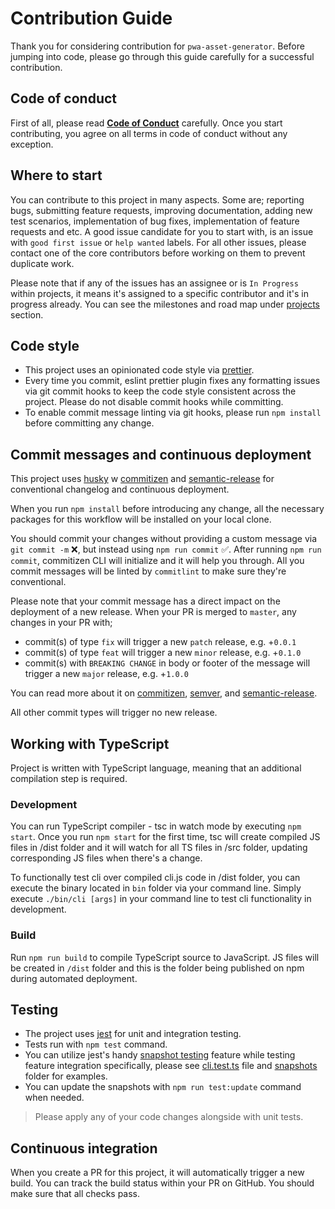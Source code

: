 # Contribution Guide

Thank you for considering contribution for `pwa-asset-generator`. Before jumping into code, please go through this guide carefully for a successful contribution.

## Code of conduct

First of all, please read [__Code of Conduct__](https://github.com/onderceylan/pwa-asset-generator/blob/master/CODE_OF_CONDUCT.md) carefully. Once you start contributing, you agree on all terms in code of conduct without any exception.

## Where to start

You can contribute to this project in many aspects. Some are; reporting bugs, submitting feature requests, improving documentation, adding new test scenarios, implementation of bug fixes, implementation of feature requests and etc. A good issue candidate for you to start with, is an issue with `good first issue` or `help wanted` labels. For all other issues, please contact one of the core contributors before working on them to prevent duplicate work.

Please note that if any of the issues has an assignee or is `In Progress` within projects, it means it's assigned to a specific contributor and it's in progress already. You can see the milestones and road map under [projects](https://github.com/onderceylan/pwa-asset-generator/projects) section.

## Code style

* This project uses an opinionated code style via [prettier](https://github.com/prettier/prettier).
* Every time you commit, eslint prettier plugin fixes any formatting issues via git commit hooks to keep the code style consistent across the project. Please do not disable commit hooks while committing.
* To enable commit message linting via git hooks, please run `npm install` before committing any change.

## Commit messages and continuous deployment

This project uses [husky](https://github.com/typicode/husky) w [commitizen](https://github.com/commitizen/cz-cli) and [semantic-release](https://github.com/semantic-release/semantic-release) for conventional changelog and continuous deployment.

When you run `npm install` before introducing any change, all the necessary packages for this workflow will be installed on your local clone. 

You should commit your changes without providing a custom message via `git commit -m` ❌, but instead using `npm run commit` ✅. 
After running `npm run commit`, commitizen CLI will initialize and it will help you through. All you commit messages will be linted by `commitlint` to make sure they're conventional.

Please note that your commit message has a direct impact on the deployment of a new release. When your PR is merged to `master`, any changes in your PR with;

*  commit(s) of type `fix` will trigger a new `patch` release, e.g. +`0.0.1`
*  commit(s) of type `feat` will trigger a new `minor` release, e.g. +`0.1.0`
*  commit(s) with `BREAKING CHANGE` in body or footer of the message will trigger a new `major` release, e.g. +`1.0.0`

You can read more about it on [commitizen](https://github.com/commitizen/cz-cli), [semver](https://semver.org), and [semantic-release](https://github.com/semantic-release/semantic-release).

All other commit types will trigger no new release.

## Working with TypeScript

Project is written with TypeScript language, meaning that an additional compilation step is required.

### Development

You can run TypeScript compiler - tsc in watch mode by executing `npm start`. Once you run `npm start` for the first time, tsc will create compiled JS files in /dist folder and it will watch for all TS files in /src folder, updating corresponding JS files when there's a change. 

To functionally test cli over compiled cli.js code in /dist folder, you can execute the binary located in `bin` folder via your command line. Simply execute `./bin/cli [args]` in your command line to test cli functionality in development. 

### Build

Run `npm run build` to compile TypeScript source to JavaScript. JS files will be created in `/dist` folder and this is the folder being published on npm during automated deployment.

## Testing

* The project uses [jest](https://jestjs.io) for unit and integration testing. 
* Tests run with `npm test` command.
* You can utilize jest's handy [snapshot testing](https://jestjs.io/docs/en/snapshot-testing) feature while testing feature integration specifically, please see [cli.test.ts](https://github.com/onderceylan/pwa-asset-generator/blob/master/src/cli.test.ts) file and [snapshots](https://github.com/onderceylan/pwa-asset-generator/tree/master/src/__snapshots__) folder for examples. 
* You can update the snapshots with `npm run test:update` command when needed.

> Please apply any of your code changes alongside with unit tests. 

## Continuous integration

When you create a PR for this project, it will automatically trigger a new build. You can track the build status within your PR on GitHub. You should make sure that all checks pass.
